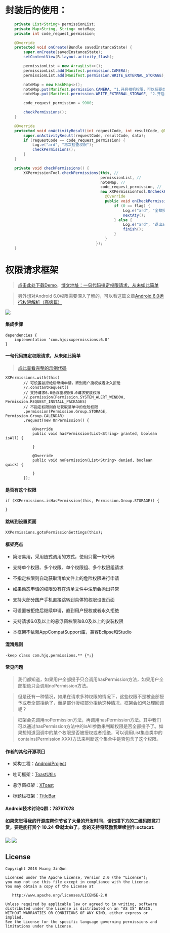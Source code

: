# 封装后的使用：
```java
    private List<String> permissionList;
    private Map<String, String> noteMap;
    private int code_request_permission;

    @Override
    protected void onCreate(Bundle savedInstanceState) {
        super.onCreate(savedInstanceState);
        setContentView(R.layout.activity_flash);

        permissionList = new ArrayList<>();
        permissionList.add(Manifest.permission.CAMERA);
        permissionList.add(Manifest.permission.WRITE_EXTERNAL_STORAGE);

        noteMap = new HashMap<>();
        noteMap.put(Manifest.permission.CAMERA, "1.开启相机权限，可以玩耍自拍");
        noteMap.put(Manifest.permission.WRITE_EXTERNAL_STORAGE, "2.开启访问本地存储权限，自拍保存在手机相册里");

        code_request_permission = 9900;

        checkPermissions();
    }

    @Override
    protected void onActivityResult(int requestCode, int resultCode, @Nullable Intent data) {
        super.onActivityResult(requestCode, resultCode, data);
        if (requestCode == code_request_permission) {
            Log.e("ard", "再次检查权限");
            checkPermissions();
        }
    }

    private void checkPermissions() {
        XXPermissionTool.checkPermissions(this, //
                                          permissionList, //
                                          noteMap, //
                                          code_request_permission, //
                                          new XXPermissionTool.OnCheckPermissionsFinishedListener() {
                                            @Override
                                            public void onCheckPermissionsFinished(int flag) {
                                                if (0 == flag) {
                                                    Log.e("ard", "全都授权了");
                                                    nextAty();
                                                } else {
                                                    Log.e("ard", "退出app");
                                                    finish();
                                                }
                                            }
                                        });
    }
```


# 权限请求框架

>[点击此处下载Demo](https://raw.githubusercontent.com/getActivity/XXPermissions/master/XXPermissions.apk)，[博文地址：一句代码搞定权限请求，从未如此简单](https://www.jianshu.com/p/c69ff8a445ed)

> 另外想对Android 6.0权限需要深入了解的，可以看这篇文章[Android 6.0运行权限解析（高级篇）](https://www.jianshu.com/p/6a4dff744031)

![](XXPermissions.gif)

#### 集成步骤

    dependencies {
        implementation 'com.hjq:xxpermissions:6.0'
    }

#### 一句代码搞定权限请求，从未如此简单

> [点此查看完整的示例代码](https://github.com/getActivity/XXPermissions/blob/master/app/src/main/java/com/hjq/permissions/demo/MainActivity.java)

    XXPermissions.with(this)
            // 可设置被拒绝后继续申请，直到用户授权或者永久拒绝
            //.constantRequest()
            // 支持请求6.0悬浮窗权限8.0请求安装权限
            //.permission(Permission.SYSTEM_ALERT_WINDOW, Permission.REQUEST_INSTALL_PACKAGES)
            // 不指定权限则自动获取清单中的危险权限
            .permission(Permission.Group.STORAGE, Permission.Group.CALENDAR)
            .request(new OnPermission() {

                @Override
                public void hasPermission(List<String> granted, boolean isAll) {
                    
                }

                @Override
                public void noPermission(List<String> denied, boolean quick) {
                    
                }
            });

#### 是否有这个权限

    if (XXPermissions.isHasPermission(this, Permission.Group.STORAGE)) {
		
    }

#### 跳转到设置页面

    XXPermissions.gotoPermissionSettings(this);

#### 框架亮点

* 简洁易用，采用链式调用的方式，使用只需一句代码

* 支持单个权限、多个权限、单个权限组、多个权限组请求

* 不指定权限则自动获取清单文件上的危险权限进行申请

* 如果动态申请的权限没有在清单文件中注册会抛出异常

* 支持大部分国产手机直接跳转到具体的权限设置页面

* 可设置被拒绝后继续申请，直到用户授权或者永久拒绝

* 支持请求6.0及以上的悬浮窗权限和8.0及以上的安装权限

* 本框架不依赖AppCompatSupport库，兼容Eclipse和Studio

#### 混淆规则

    -keep class com.hjq.permissions.** {*;}

#### 常见问题

> 我们都知道，如果用户全部授予只会调用hasPermission方法，如果用户全部拒绝只会调用noPermission方法。

> 但是还有一种情况，如果在请求多种权限的情况下，这些权限不是被全部授予或者全部拒绝了，而是部分授权部分拒绝这种情况，框架会如何处理回调呢？

> 框架会先调用noPermission方法，再调用hasPermission方法。其中我们可以通过hasPermission方法中的isAll参数来判断权限是否全部授予了。如果想知道回调中的某个权限是否被授权或者拒绝，可以调用List集合类中的contains(Permission.XXX)方法来判断这个集合中是否包含了这个权限。

#### 作者的其他开源项目

* 架构工程：[AndroidProject](https://github.com/getActivity/AndroidProject)

* 吐司框架：[ToastUtils](https://github.com/getActivity/ToastUtils)

* 悬浮窗框架：[XToast](https://github.com/getActivity/XToast)

* 标题栏框架：[TitleBar](https://github.com/getActivity/TitleBar)

#### Android技术讨论Q群：78797078

#### 如果您觉得我的开源库帮你节省了大量的开发时间，请扫描下方的二维码随意打赏，要是能打赏个 10.24 :monkey_face:就太:thumbsup:了。您的支持将鼓励我继续创作:octocat:

![](pay_ali.png) ![](pay_wechat.png)

## License

```text
Copyright 2018 Huang JinQun

Licensed under the Apache License, Version 2.0 (the "License");
you may not use this file except in compliance with the License.
You may obtain a copy of the License at

   http://www.apache.org/licenses/LICENSE-2.0

Unless required by applicable law or agreed to in writing, software
distributed under the License is distributed on an "AS IS" BASIS,
WITHOUT WARRANTIES OR CONDITIONS OF ANY KIND, either express or implied.
See the License for the specific language governing permissions and
limitations under the License.
```
